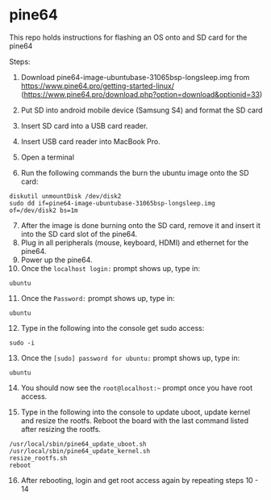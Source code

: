# pine64
This repo holds instructions for flashing an OS onto and SD card for the pine64

Steps:

1. Download pine64-image-ubuntubase-31065bsp-longsleep.img from https://www.pine64.pro/getting-started-linux/ (https://www.pine64.pro/download.php?option=download&optionid=33)

2. Put SD into android mobile device (Samsung S4) and format the SD card
3. Insert SD card into a USB card reader.
4. Insert USB card reader into MacBook Pro.
5. Open a terminal
6. Run the following commands the burn the ubuntu image onto the SD card:

  ```
  diskutil unmountDisk /dev/disk2
  sudo dd if=pine64-image-ubuntubase-31065bsp-longsleep.img of=/dev/disk2 bs=1m
  ```

7. After the image is done burning onto the SD card, remove it and insert it into the SD card slot of the pine64.
8. Plug in all peripherals (mouse, keyboard, HDMI) and ethernet for the pine64.
9. Power up the pine64.
10. Once the `localhost login:` prompt shows up, type in:

  `ubuntu`

11. Once the `Password:` prompt shows up, type in:

  `ubuntu`


12. Type in the following into the console get sudo access:

  `sudo -i`

13. Once the `[sudo] password for ubuntu:` prompt shows up, type in:

  `ubuntu`

14. You should now see the `root@localhost:~` prompt once you have root access.

15. Type in the following into the console to update uboot, update kernel and resize the rootfs. Reboot the board with the last command listed after resizing the rootfs.

  ```
  /usr/local/sbin/pine64_update_uboot.sh
  /usr/local/sbin/pine64_update_kernel.sh
  resize_rootfs.sh
  reboot
  ```

16. After rebooting, login and get root access again by repeating steps 10 - 14

